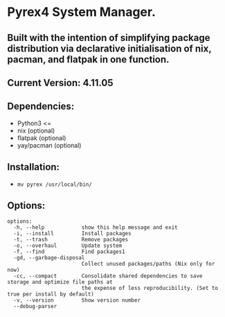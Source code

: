 # Pyrex4 System Manager.
## Built with the intention of simplifying package distribution via declarative initialisation of nix, pacman, and flatpak in one function.

## Current Version: 4.11.05

## Dependencies:
- Python3 <=
- nix (optional)
- flatpak (optional)
- yay/pacman (optional)

## Installation: 
- `mv pyrex /usr/local/bin/`

## Options:
```
options:
  -h, --help            show this help message and exit
  -i, --install         Install packages
  -t, --trash           Remove packages
  -o, --overhaul        Update system
  -f, --find            Find packages1
  -gd, --garbage-disposal
                        Collect unused packages/paths (Nix only for now)
  -cc, --compact        Consolidate shared dependencies to save storage and optimize file paths at
                        the expense of less reproducibility. (Set to true per install by default)
  -v, --version         Show version number
  --debug-parser

```
